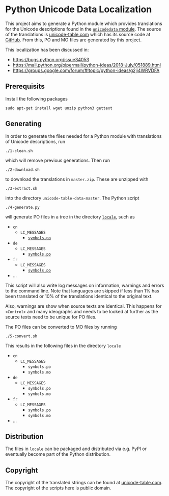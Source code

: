 # Python Unicode Data Localization

This project aims to generate a Python module which provides translations for
the Unicode descriptions found in the
[`unicodedata` module](https://docs.python.org/3/howto/unicode.html). The source
of the translations is [unicode-table.com](https://unicode-table.com) which has
its source code at
[GitHub](https://github.com/unicode-table/unicode-table-data). From this, PO and
MO files are generated by this project.

This localization has been discussed in:
* https://bugs.python.org/issue34053
* https://mail.python.org/pipermail/python-ideas/2018-July/051889.html
* https://groups.google.com/forum/#!topic/python-ideas/g2jj4WRVDFA


## Prerequisits

Install the following packages

    sudo apt-get install wget unzip python3 gettext


## Generating

In order to generate the files needed for a Python module with translations of
Unicode descriptions, run

    ./1-clean.sh

which will remove previous generations. Then run

    ./2-download.sh

to download the translations in `master.zip`. These are unzipped with

    ./3-extract.sh

into the directory `unicode-table-data-master`. The Python script

    ./4-generate.py

will generate PO files in a tree in the directory [`locale`](locale), such as
* `cn`
    * `LC_MESSAGES`
        * [`symbols.po`](locale/cn/LC_MESSAGES/symbols.po)
* `de`
    * `LC_MESSAGES`
        * [`symbols.po`](locale/de/LC_MESSAGES/symbols.po)
* `fr`
    * `LC_MESSAGES`
        * [`symbols.po`](locale/fr/LC_MESSAGES/symbols.po)
* ...

This script will also write log messages on information, warnings and errors to
the command line. Note that languages are skipped if less than 1% has been
translated or 10% of the translations identical to the original text.

Also, warnings are show when source texts are identical. This happens for
`<Control>` and many ideographs and needs to be looked at further as the source
texts need to be unique for PO files.

The PO files can be converted to MO files by running

    ./5-convert.sh

This results in the following files in the directory `locale`
* `cn`
    * `LC_MESSAGES`
        * `symbols.po`
        * `symbols.mo`
* `de`
    * `LC_MESSAGES`
        * `symbols.po`
        * `symbols.mo`
* `fr`
    * `LC_MESSAGES`
        * `symbols.po`
        * `symbols.mo`
* ...


## Distribution

The files in `locale` can be packaged and distributed via e.g. PyPI or
eventually become part of the Python distribution.


## Copyright

The copyright of the translated strings can be found at
[unicode-table.com](https://github.com/unicode-table/unicode-table-data). The
copyright of the scripts here is public domain.
